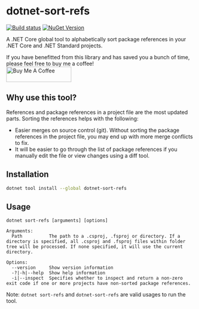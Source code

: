 # dotnet-sort-refs
[![Build status](https://ci.appveyor.com/api/projects/status/xse0bia9olr5shxr?svg=true)](https://ci.appveyor.com/project/BabuAnnamalai/dotnet-sort-refs) [![NuGet Version](https://badgen.net/nuget/v/dotnet-sort-refs)](https://www.nuget.org/packages/dotnet-sort-refs/)

A .NET Core global tool to alphabetically sort package references in your .NET Core and .NET Standard projects.

If you have benefitted from this library and has saved you a bunch of time, please feel free to buy me a coffee!<br>
<a href="https://www.buymeacoffee.com/babuannamalai" target="_blank"><img src="https://cdn.buymeacoffee.com/buttons/default-orange.png" alt="Buy Me A Coffee" height="41" width="174"></a>

## Why use this tool?
References and package references in a project file are the most updated parts. Sorting the references helps with the following:
- Easier merges on source control (git). Without sorting the package references in the project file, you may end up with more merge conflicts to fix. 
- It will be easier to go through the list of package references if you manually edit the file or view changes using a diff tool.

## Installation
```bash
dotnet tool install --global dotnet-sort-refs
```

## Usage
```text
dotnet sort-refs [arguments] [options]

Arguments:
  Path          The path to a .csproj, .fsproj or directory. If a directory is specified, all .csproj and .fsproj files within folder tree will be processed. If none specified, it will use the current directory.

Options:
  --version     Show version information
  -?|-h|--help  Show help information
  -i|--inspect  Specifies whether to inspect and return a non-zero exit code if one or more projects have non-sorted package references.
```

Note: `dotnet sort-refs` and `dotnet-sort-refs` are valid usages to run the tool.
